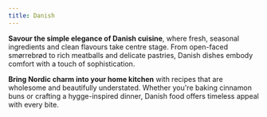 ```yaml
---
title: Danish
---
```


**Savour the simple elegance of Danish cuisine**, where fresh, seasonal ingredients and clean flavours take centre stage. From open-faced smørrebrød to rich meatballs and delicate pastries, Danish dishes embody comfort with a touch of sophistication.

**Bring Nordic charm into your home kitchen** with recipes that are wholesome and beautifully understated. Whether you're baking cinnamon buns or crafting a hygge-inspired dinner, Danish food offers timeless appeal with every bite.

